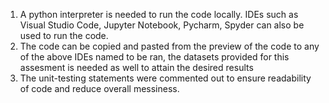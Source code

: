 1. A python interpreter is needed to run the code locally. IDEs such as Visual Studio Code, Jupyter Notebook, Pycharm, Spyder can also be used to run the code.
2. The code can be copied and pasted from the preview of the code to any of the above IDEs named to be ran, the datasets provided for this assesment is needed as well to attain the desired results
3. The unit-testing statements were commented out to ensure readability of code and reduce overall messiness.

